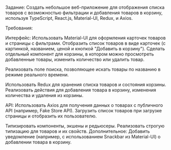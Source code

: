 Задание:
Создать небольшое веб-приложение для отображения списка товаров с возможностью фильтрации и добавления товаров в корзину, используя TypeScript, React.js, Material-UI, Redux, и Axios.

Требования:

Интерфейс:
Использовать Material-UI для оформления карточек товаров и страницы с фильтрами.
Отобразить список товаров в виде карточек (с картинкой, названием, ценой и кнопкой "Добавить в корзину").
Сделать отдельный компонент для корзины, в котором можно просмотреть добавленные товары, изменить количество или удалить товар.

Реализовать поле поиска, позволяющее искать товары по названию в режиме реального времени.

Использовать Redux для хранения списка товаров и состояния корзины.
Реализовать действия для добавления товара в корзину, изменения количества и удаления из корзины.

API:
Использовать Axios для получения данных о товарах с публичного API (например, Fake Store API).
Загрузить список товаров при загрузке страницы и отобразить их пользователю.

Типизировать компоненты, экшены и редьюсеры.
Реализовать строгую типизацию для товаров и их свойств.
Дополнительное:
Добавить уведомление (например, с использованием Snackbar из Material-UI) о добавлении товара в корзину.